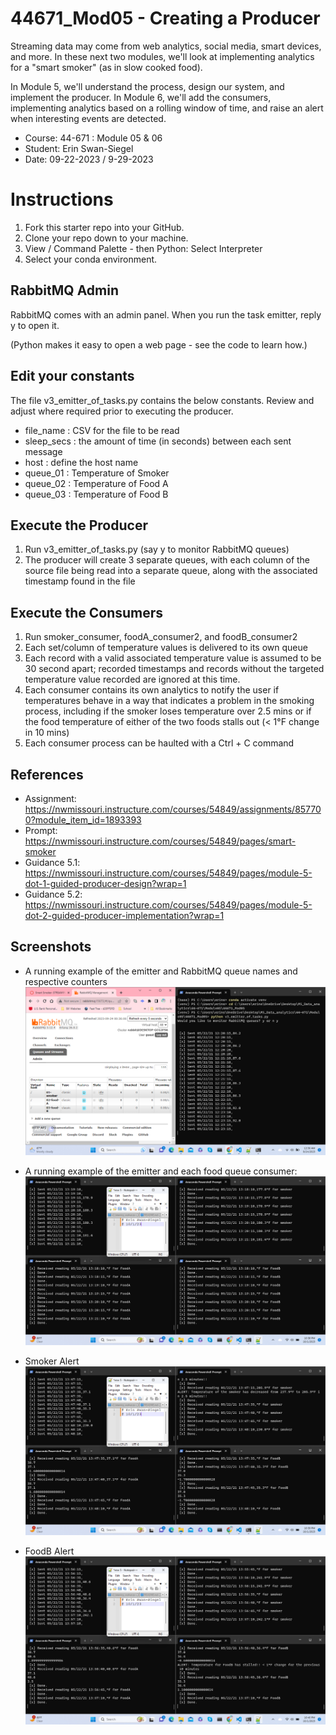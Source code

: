 # 44671_Mod05 - Creating a Producer

Streaming data may come from web analytics, social media, smart devices, and more. In these next two modules, we'll look at implementing analytics for a "smart smoker" (as in slow cooked food). 

In Module 5, we'll understand the process, design our system, and implement the producer. In Module 6, we'll add the consumers, implementing analytics based on a rolling window of time, and raise an alert when interesting events are detected.  

- Course: 44-671 : Module 05 & 06
- Student: Erin Swan-Siegel
- Date: 09-22-2023 / 9-29-2023

# Instructions
1. Fork this starter repo into your GitHub.
1. Clone your repo down to your machine.
1. View / Command Palette - then Python: Select Interpreter
1. Select your conda environment. 

## RabbitMQ Admin 

RabbitMQ comes with an admin panel. When you run the task emitter, reply y to open it. 

(Python makes it easy to open a web page - see the code to learn how.)

## Edit your constants
The file v3_emitter_of_tasks.py contains the below constants. Review and adjust where required prior to executing the producer.
- file_name : CSV for the file to be read
- sleep_secs : the amount of time (in seconds) between each sent message
- host : define the host name
- queue_01 : Temperature of Smoker
- queue_02 : Temperature of Food A
- queue_03 : Temperature of Food B

## Execute the Producer

1. Run v3_emitter_of_tasks.py (say y to monitor RabbitMQ queues)
1. The producer will create 3 separate queues, with each column of the source file being read into a separate queue, along with the associated timestamp found in the file

## Execute the Consumers
1. Run smoker_consumer, foodA_consumer2, and foodB_consumer2
1. Each set/column of temperature values is delivered to its own queue
1. Each record with a valid associated temperature value is assumed to be 30 second apart; recorded timestamps and records without the targeted temperature value recorded are ignored at this time.
1. Each consumer contains its own analytics to notify the user if temperatures behave in a way that indicates a problem in the smoking process, including if the smoker loses temperature over 2.5 mins or if the food temperature of either of the two foods stalls out (< 1°F change in 10 mins)
1. Each consumer process can be haulted with a Ctrl + C command

## References
- Assignment: https://nwmissouri.instructure.com/courses/54849/assignments/857700?module_item_id=1893393
- Prompt: https://nwmissouri.instructure.com/courses/54849/pages/smart-smoker 
- Guidance 5.1: https://nwmissouri.instructure.com/courses/54849/pages/module-5-dot-1-guided-producer-design?wrap=1 
- Guidance 5.2: https://nwmissouri.instructure.com/courses/54849/pages/module-5-dot-2-guided-producer-implementation?wrap=1

## Screenshots
- A running example of the emitter and RabbitMQ queue names and respective counters
![Erin's PC](Module05_screenshot.png)

- A running example of  the emitter and each food queue consumer:
![Erin's PC](Running.png)

- Smoker Alert
![Erin's PC](Smoker_Alert.png)

- FoodB Alert
![Erin's PC](FoodB_Alert.png)